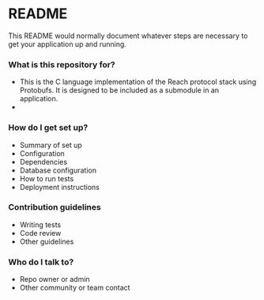 # README

This README would normally document whatever steps are necessary to get your application up and running.

### What is this repository for?

* This is the C language implementation of the Reach protocol stack using Protobufs.  It is designed to be included as a submodule in an application.
* 

### How do I get set up?

* Summary of set up
* Configuration
* Dependencies
* Database configuration
* How to run tests
* Deployment instructions

### Contribution guidelines

* Writing tests
* Code review
* Other guidelines

### Who do I talk to?

* Repo owner or admin
* Other community or team contact